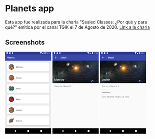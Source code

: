 # Planets app
Esta app fue realizada para la charla "Sealed Classes: ¿Por qué y para qué?" emitida por el canal TGIK el 7 de Agosto de 2020. [Link a la charla](https://www.youtube.com/watch?v=LmMD3fjo3N4)

## Screenshots
<img src="/media/1.png" width="30%">
<img src="/media/2.png" width="30%">
<img src="/media/3.png" width="30%">
